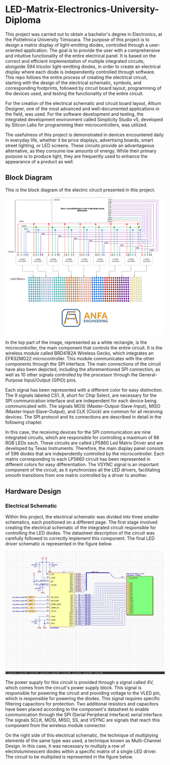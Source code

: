# **LED-Matrix-Electronics-University-Diploma**


This project was carried out to obtain a bachelor's degree in Electronics, at the Politehnica University Timisoara. The purpose of this project is to design a matrix display of light-emitting diodes, controlled through a user-oriented application. The goal is to provide the user with a comprehensive and intuitive functionality of the entire electrical panel.
It is based on the correct and efficient implementation of multiple integrated circuits, alongside 594 tricolor light-emitting diodes, in order to create an electrical display where each diode is independently controlled through software. This repo follows the entire process of creating the electrical circuit, starting with the design of the electrical schematic, symbols, and corresponding footprints, followed by circuit board layout, programming of the devices used, and testing the functionality of the entire circuit.

For the creation of the electrical schematic and circuit board layout, Altium Designer, one of the most advanced and well-documented applications in the field, was used. For the software development and testing, the integrated development environment called Simplicity Studio v5, developed by Silicon Labs for programming their microcontrollers, was utilized.

The usefulness of this project is demonstrated in devices encountered daily in everyday life, whether it be price displays, advertising boards, smart street lighting, or LED screens. These circuits provide an advantageous alternative, as they consume low amounts of energy. While their primary purpose is to produce light, they are frequently used to enhance the appearance of a product as well.

## Block Diagram
This is the block diagram of the electric cirucit presented in this project. 

![Block Diagram](images/BlockDiagram.png)




In the top part of the image, represented as a white rectangle, is the microcontroller, the main component that controls the entire circuit. It is the wireless module called BRD4182A Wireless Gecko, which integrates an EFR32MG22 microcontroller. This module communicates with the other components through the SPI interface. The main connections of the circuit have also been depicted, including the aforementioned SPI connection, as well as 10 other signals controlled by the processor through the General-Purpose Input/Output (GPIO) pins.

Each signal has been represented with a different color for easy distinction. The 9 signals labeled CS1..9, short for Chip Select, are necessary for the SPI communication interface and are independent for each device being communicated with. The signals MOSI (Master-Output-Slave-Input), MISO (Master-Input-Slave-Output), and CLK (Clock) are common for all receiving devices. The SPI protocol and its connections are described in detail in the following chapter.

In this case, the receiving devices for the SPI communication are nine integrated circuits, which are responsible for controlling a maximum of 66 RGB LEDs each. These circuits are called LP5860 Led Matrix Driver and are developed by Texas Instruments. Therefore, the main display panel consists of 596 diodes that are independently controlled by the microcontroller. Each matrix corresponding to each LP5860 circuit has been represented in different colors for easy differentiation. The VSYNC signal is an important component of the circuit, as it synchronizes all the LED drivers, facilitating smooth transitions from one matrix controlled by a driver to another.


## Hardware Design
### Electrical Schematic

Within this project, the electrical schematic was divided into three smaller schematics, each positioned on a different page. The first stage involved creating the electrical schematic of the integrated circuit responsible for controlling the LED diodes. The datasheet description of the circuit was carefully followed to correctly implement this component. The final LED driver schematic is represented in the figure below.

![LP5860](images/LP5860.png)





The power supply for this circuit is provided through a signal called 4V, which comes from the circuit's power supply block. This signal is responsible for powering the circuit and providing voltage to the VLED pin, which is responsible for powering the diodes. This signal requires specific filtering capacitors for protection. Two additional resistors and capacitors have been placed according to the component's datasheet to enable communication through the SPI (Serial Peripheral Interface) serial interface. The signals SCLK, MOSI, MISO, SS, and VSYNC are signals that reach this component from the wireless module connector.

On the right side of this electrical schematic, the technique of multiplying elements of the same type was used, a technique known as Multi-Channel Design. In this case, it was necessary to multiply a row of electroluminescent diodes within a specific matrix of a single LED driver. The circuit to be multiplied is represented in the figure below. 





